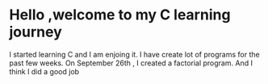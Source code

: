 # Hello ,welcome to my C learning journey
I started learning C and I am enjoing it.
I have create lot of programs for the past few weeks.
On September 26th , I created a factorial program. And I think I did a good job